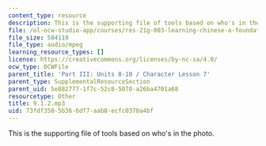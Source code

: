 ```yaml
---
content_type: resource
description: This is the supporting file of tools based on who's in the photo.
file: /ol-ocw-studio-app/courses/res-21g-003-learning-chinese-a-foundation-course-in-mandarin-spring-2011/73fdf3505b366df7aab8ecfc0370a4bf_9.1.2.mp3
file_size: 584119
file_type: audio/mpeg
learning_resource_types: []
license: https://creativecommons.org/licenses/by-nc-sa/4.0/
ocw_type: OCWFile
parent_title: 'Part III: Units 8-10 / Character Lesson 7'
parent_type: SupplementalResourceSection
parent_uid: 5e882777-1f7c-52c8-5070-a26ba4701a68
resourcetype: Other
title: 9.1.2.mp3
uid: 73fdf350-5b36-6df7-aab8-ecfc0370a4bf
---
```

This is the supporting file of tools based on who's in the photo.
